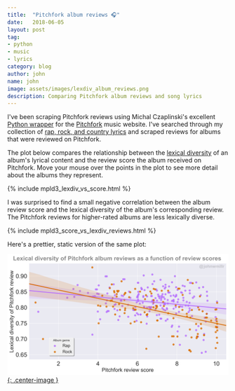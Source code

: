 ```yaml
---
title:  "Pitchfork album reviews 🎧"
date:   2018-06-05
layout: post
tag:
- python
- music
- lyrics
category: blog
author: john
name: john
image: assets/images/lexdiv_album_reviews.png
description: Comparing Pitchfork album reviews and song lyrics
---
```


I've been scraping Pitchfork reviews using Michal Czaplinski's excellent [Python wrapper](https://github.com/michalczaplinski/pitchfork) for the [Pitchfork](https://pitchfork.com/) music website. I've searched through my collection of [rap, rock, and country lyrics](http://www.johnwmillr.com/interactive-plots-in-jekyll/) and scraped reviews for albums that were reviewed on Pitchfork.

The plot below compares the relationship between the [lexical diversity](https://en.wikipedia.org/wiki/Lexical_diversity) of an album's lyrical content and the review score the album received on Pitchfork. Move your mouse over the points in the plot to see more detail about the albums they represent.

{% include mpld3_lexdiv_vs_score.html %}

I was surprised to find a small negative correlation between the album review score and the lexical diversity of the album's corresponding review. The Pitchfork reviews for higher-rated albums are less lexically diverse.

{% include mpld3_score_vs_lexdiv_reviews.html %}

Here's a prettier, static version of the same plot:

[![Album review lexical diversities](/assets/images/lexdiv_album_reviews.png){: .center-image }](https://www.reddit.com/r/dataisbeautiful/comments/9hmtcm/lexical_diversity_of_pitchfork_album_reviews/)
